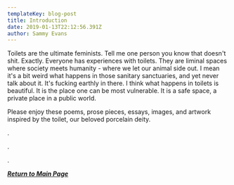 ```yaml
---
templateKey: blog-post
title: Introduction
date: 2019-01-13T22:12:56.391Z
author: Sammy Evans
---
```

Toilets are the ultimate feminists. Tell me one person you know that doesn't shit. Exactly. Everyone has experiences with toilets. They are liminal spaces where society meets humanity - where we let our animal side out. I mean it's a bit weird what happens in those sanitary sanctuaries, and yet never talk about it. It's fucking earthly in there. I think what happens in toilets is beautiful. It is the place one can be most vulnerable. It is a safe space, a private place in a public world. 

Please enjoy these poems, prose pieces, essays, images, and artwork inspired by the toilet, our beloved porcelain deity.

.

.

.

__[_Return to Main Page_](https://feministtoilet.netlify.com/)__
